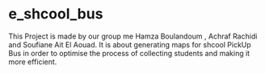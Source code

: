 # e_shcool_bus

This Project is made by our group me Hamza Boulandoum , Achraf Rachidi and Soufiane Ait El Aouad.
It is about generating maps for shcool PickUp Bus  in order to optimise the process of collecting students and making it more efficient.

